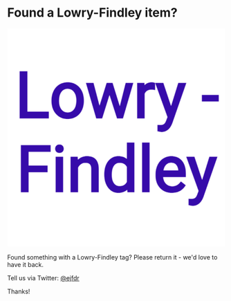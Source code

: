 # Found a Lowry-Findley item?

![Lowry-Findley tag image](/lowry-findley-label.png)

Found something with a Lowry-Findley tag? Please return it - we'd love to have it back.

Tell us via Twitter: [@ejfdr](https://twitter.com/ejfdr/)

Thanks!
